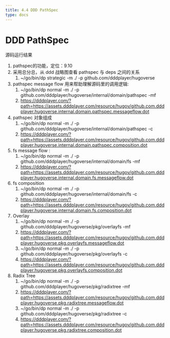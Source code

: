```yaml
---
title: 4.4 DDD PathSpec
type: docs
---
```


# DDD PathSpec

源码运行结果

1. pathspec的功能，定位：9.10
2. 采用总分总，从 ddd 战略图查看 pathspec 与 deps 之间的关系
   1. ~/go/bin/dp strategic -m ./ -p github.com/dddplayer/hugoverse
3. pathspec message flow 用来帮助理解源码里的调用逻辑:
   1. ~/go/bin/dp normal -m ./ -p github.com/dddplayer/hugoverse/internal/domain/pathspec -mf
   2. https://dddplayer.com/?path=https://assets.dddplayer.com/resource/hugov/github.com.dddplayer.hugoverse.internal.domain.pathspec.messageflow.dot
4. pathspec 对象组成
   1. ~/go/bin/dp normal -m ./ -p github.com/dddplayer/hugoverse/internal/domain/pathspec -c
   2. https://dddplayer.com/?path=https://assets.dddplayer.com/resource/hugov/github.com.dddplayer.hugoverse.internal.domain.pathspec.composition.dot
5. fs message flow :
   1. ~/go/bin/dp normal -m ./ -p github.com/dddplayer/hugoverse/internal/domain/fs -mf
   2. https://dddplayer.com/?path=https://assets.dddplayer.com/resource/hugov/github.com.dddplayer.hugoverse.internal.domain.fs.messageflow.dot
6. fs composition
   1. ~/go/bin/dp normal -m ./ -p github.com/dddplayer/hugoverse/internal/domain/fs -c
   2. https://dddplayer.com/?path=https://assets.dddplayer.com/resource/hugov/github.com.dddplayer.hugoverse.internal.domain.fs.composition.dot
7. Overlay
   1. ~/go/bin/dp normal -m ./ -p github.com/dddplayer/hugoverse/pkg/overlayfs -mf
   2. https://dddplayer.com/?path=https://assets.dddplayer.com/resource/hugov/github.com.dddplayer.hugoverse.pkg.overlayfs.messageflow.dot
   3. ~/go/bin/dp normal -m ./ -p github.com/dddplayer/hugoverse/pkg/overlayfs -c
   2. https://dddplayer.com/?path=https://assets.dddplayer.com/resource/hugov/github.com.dddplayer.hugoverse.pkg.overlayfs.composition.dot
8. Radix Tree
   1. ~/go/bin/dp normal -m ./ -p github.com/dddplayer/hugoverse/pkg/radixtree -mf
   2. https://dddplayer.com/?path=https://assets.dddplayer.com/resource/hugov/github.com.dddplayer.hugoverse.pkg.radixtree.messageflow.dot
   3. ~/go/bin/dp normal -m ./ -p github.com/dddplayer/hugoverse/pkg/radixtree -c
   4. https://dddplayer.com/?path=https://assets.dddplayer.com/resource/hugov/github.com.dddplayer.hugoverse.pkg.radixtree.composition.dot
